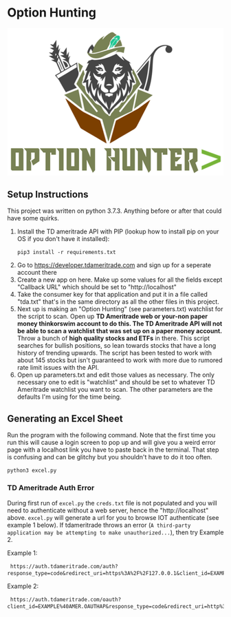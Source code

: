 # Option Hunting
![logo](optionHunter.PNG)
## Setup Instructions

This project was written on python 3.7.3. Anything before or after that could have some quirks.

1) Install the TD ameritrade API with PIP (lookup how to install pip on your OS if you don't have it installed): 
    ```
    pip3 install -r requirements.txt
    ```
2) Go to https://developer.tdameritrade.com and sign up for a seperate account there
3) Create a new app on here. Make up some values for all the fields except "Callback URL" which should be set to "http://localhost"
4) Take the consumer key for that application and put it in a file called "tda.txt" that's in the same directory as all the other files in this project.
5) Next up is making an "Option Hunting" (see parameters.txt) watchlist for the script to scan. Open up **TD Ameritrade web or your-non paper money thinkorswim account to do this. The TD Ameritrade API will not be able to scan a watchlist that was set up on a paper money account.** Throw a bunch of **high quality stocks and ETFs** in there. This script searches for bullish positions, so lean towards stocks that have a long history of trending upwards. The script has been tested to work with about 145 stocks but isn't guaranteed to work with more due to rumored rate limit issues with the API.
7) Open up parameters.txt and edit those values as necessary. The only necessary one to edit is "watchlist" and should be set to whatever TD Ameritrade watchlist you want to scan. The other parameters are the defaults I'm using for the time being.

## Generating an Excel Sheet
Run the program with the following command. Note that the first time you run this will cause a login screen to pop up and will give you a weird error page with a localhost link you have to paste back in the terminal. That step is confusing and can be glitchy but you shouldn't have to do it too often.
   ```
   python3 excel.py
   ```
### TD Ameritrade Auth Error 
During first run of `excel.py` the `creds.txt` file is not populated and you will need to authenticate without a web server, hence the "http://localhost" above. `excel.py` will generate a url for you to browse IOT authenticate (see example 1 below). If tdameritrade throws an error (`A third-party application may be attempting to make unauthorized...`), then try Example 2.    

Example 1: 
   ```
	https://auth.tdameritrade.com/auth?response_type=code&redirect_uri=https%3A%2F%2F127.0.0.1&client_id=EXAMPLE%40AMER.OAUTHAP
   ```
Example 2: 
   ```
	https://auth.tdameritrade.com/oauth?client_id=EXAMPLE%40AMER.OAUTHAP&response_type=code&redirect_uri=http%3A%2F%2Flocalhost
   ```	

